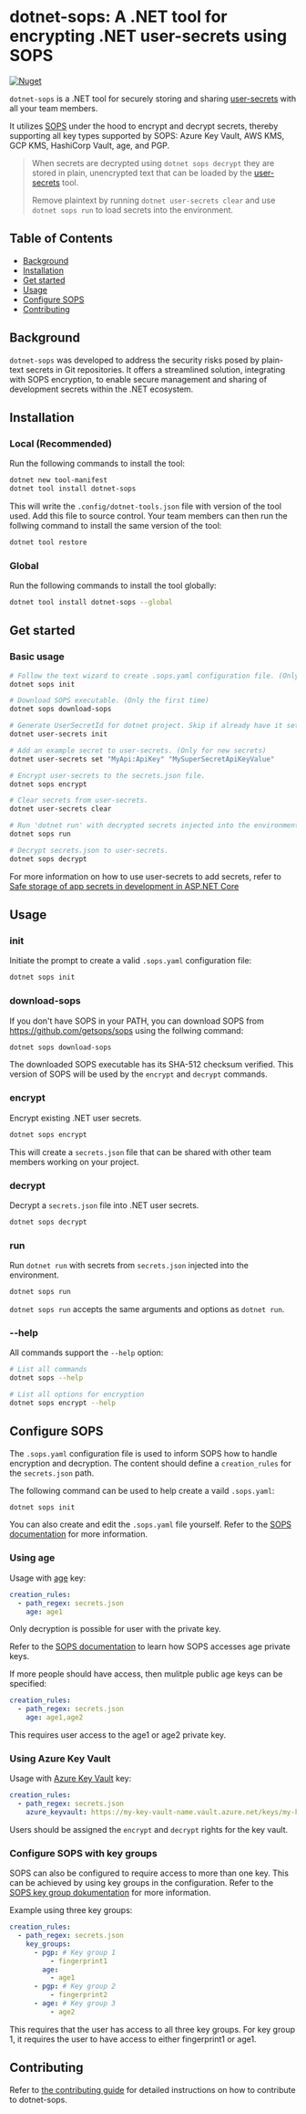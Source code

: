 # dotnet-sops: A .NET tool for encrypting .NET user-secrets using SOPS

[![Nuget](https://img.shields.io/nuget/v/dotnet-sops)](https://www.nuget.org/packages/dotnet-sops/)

`dotnet-sops` is a .NET tool for securely storing and sharing [user-secrets](https://learn.microsoft.com/en-us/aspnet/core/security/app-secrets) with all your team members.

It utilizes [SOPS](https://github.com/getsops/sops) under the hood to encrypt and decrypt secrets, thereby supporting all key types supported by SOPS: Azure Key Vault, AWS KMS, GCP KMS, HashiCorp Vault, age, and PGP.

> When secrets are decrypted using `dotnet sops decrypt` they are stored in plain, unencrypted text that can be loaded by the [user-secrets](https://learn.microsoft.com/en-us/aspnet/core/security/app-secrets?view=aspnetcore-7.0&tabs=windows#secret-manager) tool.
>
> Remove plaintext by running `dotnet user-secrets clear` and use `dotnet sops run` to load secrets into the environment.

## Table of Contents <!-- omit in toc -->

- [Background](#background)
- [Installation](#installation)
- [Get started](#get-started)
- [Usage](#usage)
- [Configure SOPS](#configure-sops)
- [Contributing](#contributing)

## Background

`dotnet-sops` was developed to address the security risks posed by plain-text secrets in Git repositories. It offers a streamlined solution, integrating with SOPS encryption, to enable secure management and sharing of development secrets within the .NET ecosystem.

## Installation

### Local (Recommended)

Run the following commands to install the tool:

```bash
dotnet new tool-manifest
dotnet tool install dotnet-sops
```

This will write the `.config/dotnet-tools.json` file with version of the tool used. Add this file to source control. Your team members can then run the follwing command to install the same version of the tool:

```bash
dotnet tool restore
```

### Global

Run the following commands to install the tool globally:

```bash
dotnet tool install dotnet-sops --global
```

## Get started

### Basic usage

```bash
# Follow the text wizard to create .sops.yaml configuration file. (Only the first time)
dotnet sops init

# Download SOPS executable. (Only the first time)
dotnet sops download-sops

# Generate UserSecretId for dotnet project. Skip if already have it setup. (Only the first time)
dotnet user-secrets init

# Add an example secret to user-secrets. (Only for new secrets)
dotnet user-secrets set "MyApi:ApiKey" "MySuperSecretApiKeyValue"

# Encrypt user-secrets to the secrets.json file.
dotnet sops encrypt

# Clear secrets from user-secrets.
dotnet user-secrets clear

# Run 'dotnet run' with decrypted secrets injected into the environment.
dotnet sops run

# Decrypt secrets.json to user-secrets.
dotnet sops decrypt
```

For more information on how to use user-secrets to add secrets, refer to [Safe storage of app secrets in development in ASP.NET Core](https://learn.microsoft.com/en-us/aspnet/core/security/app-secrets?view=aspnetcore-7.0&tabs=windows)

## Usage

### init

Initiate the prompt to create a valid `.sops.yaml` configuration file:

```bash
dotnet sops init
```

### download-sops

If you don't have SOPS in your PATH, you can download SOPS from https://github.com/getsops/sops using the follwing command:

```bash
dotnet sops download-sops
```

The downloaded SOPS executable has its SHA-512 checksum verified. This version of SOPS will be used by the `encrypt` and `decrypt` commands.

### encrypt

Encrypt existing .NET user secrets.

```bash
dotnet sops encrypt
```

This will create a `secrets.json` file that can be shared with other team members working on your project.

### decrypt

Decrypt a `secrets.json` file into .NET user secrets.

```bash
dotnet sops decrypt
```

### run

Run `dotnet run` with secrets from `secrets.json` injected into the environment.

```bash
dotnet sops run
```

`dotnet sops run` accepts the same arguments and options as `dotnet run`.

### --help

All commands support the `--help` option:

```bash
# List all commands
dotnet sops --help

# List all options for encryption
dotnet sops encrypt --help
```

## Configure SOPS

The `.sops.yaml` configuration file is used to inform SOPS how to handle encryption and decryption. The content should define a `creation_rules` for the `secrets.json` path.

The following command can be used to help create a vaild `.sops.yaml`:

```bash
dotnet sops init
```

You can also create and edit the `.sops.yaml` file yourself. Refer to the [SOPS documentation](https://github.com/getsops/sops#using-sops-yaml-conf-to-select-kms-pgp-for-new-files) for more information.

### Using age

Usage with [age](https://github.com/FiloSottile/age) key:

```yaml
creation_rules:
  - path_regex: secrets.json
    age: age1
```

Only decryption is possible for user with the private key.

Refer to the [SOPS documentation](https://github.com/getsops/sops#encrypting-using-age) to learn how SOPS accesses age private keys.

If more people should have access, then mulitple public age keys can be specified:

```yaml
creation_rules:
  - path_regex: secrets.json
    age: age1,age2
```

This requires user access to the age1 or age2 private key.

### Using Azure Key Vault

Usage with [Azure Key Vault](https://learn.microsoft.com/en-us/azure/key-vault) key:

```yaml
creation_rules:
  - path_regex: secrets.json
    azure_keyvault: https://my-key-vault-name.vault.azure.net/keys/my-key-name/my-key-version
```

Users should be assigned the `encrypt` and `decrypt` rights for the key vault.

### Configure SOPS with key groups

SOPS can also be configured to require access to more than one key. This can be achieved by using key groups in the configuration. Refer to the [SOPS key group dokumentation](https://github.com/getsops/sops#key-groups) for more information.

Example using three key groups:

```yaml
creation_rules:
  - path_regex: secrets.json
    key_groups:
      - pgp: # Key group 1
          - fingerprint1
        age:
          - age1
      - pgp: # Key group 2
          - fingerprint2
      - age: # Key group 3
          - age2
```

This requires that the user has access to all three key groups. For key group 1, it requires the user to have access to either fingerprint1 or age1.

## Contributing

Refer to [the contributing guide](CONTRIBUTING.md) for detailed instructions on how to contribute to dotnet-sops.
